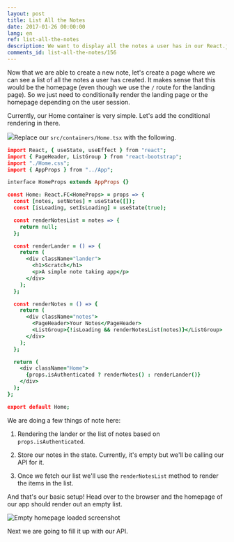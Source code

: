 ```yaml
---
layout: post
title: List All the Notes
date: 2017-01-26 00:00:00
lang: en
ref: list-all-the-notes
description: We want to display all the notes a user has in our React.js app. To do this we are going to use our Home container and render a list if a user is logged in.
comments_id: list-all-the-notes/156
---
```


Now that we are able to create a new note, let's create a page where we can see a list of all the notes a user has created. It makes sense that this would be the homepage (even though we use the `/` route for the landing page). So we just need to conditionally render the landing page or the homepage depending on the user session.

Currently, our Home container is very simple. Let's add the conditional rendering in there.

<img class="code-marker" src="/assets/s.png" />Replace our `src/containers/Home.tsx` with the following.

```coffee
import React, { useState, useEffect } from "react";
import { PageHeader, ListGroup } from "react-bootstrap";
import "./Home.css";
import { AppProps } from "../App";

interface HomeProps extends AppProps {}

const Home: React.FC<HomeProps> = props => {
  const [notes, setNotes] = useState([]);
  const [isLoading, setIsLoading] = useState(true);

  const renderNotesList = notes => {
    return null;
  };

  const renderLander = () => {
    return (
      <div className="lander">
        <h1>Scratch</h1>
        <p>A simple note taking app</p>
      </div>
    );
  };

  const renderNotes = () => {
    return (
      <div className="notes">
        <PageHeader>Your Notes</PageHeader>
        <ListGroup>{!isLoading && renderNotesList(notes)}</ListGroup>
      </div>
    );
  };

  return (
    <div className="Home">
      {props.isAuthenticated ? renderNotes() : renderLander()}
    </div>
  );
};

export default Home;
```

We are doing a few things of note here:

1. Rendering the lander or the list of notes based on `props.isAuthenticated`.

2. Store our notes in the state. Currently, it's empty but we'll be calling our API for it.

3. Once we fetch our list we'll use the `renderNotesList` method to render the items in the list.

And that's our basic setup! Head over to the browser and the homepage of our app should render out an empty list.

![Empty homepage loaded screenshot](/assets/empty-homepage-loaded.png)

Next we are going to fill it up with our API.
